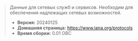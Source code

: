 > Данные для сетевых служб и сервисов. Необходим для обеспечения надлежащих сетевых возможностей.
> - **Версия:** 20240125
> - **Домашняя страница:** <https://www.iana.org/protocols>
> - **Время сборки:** 0.01 ОВС
